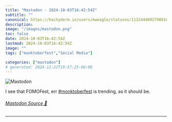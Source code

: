 ```yaml
---
title: "Mastodon - 2024-10-03T16:42:54Z"
subtitle: ""
canonical: https://hachyderm.io/users/mweagle/statuses/113244489279891652
description:
image: "/images/mastodon.png"
toc: false
date: 2024-10-03T16:42:54Z
lastmod: 2024-10-03T16:42:54Z
image: ""
tags: ["monktoberfest","Social Media"]

categories: ["mastodon"]
# generated: 2024-12-22T19:57:25-08:00
---
```

![Mastodon](/images/mastodon.png)

<p>I see that FOMOFest, err <a href="https://hachyderm.io/tags/monktoberfest" class="mention hashtag" rel="tag">#<span>monktoberfest</span></a> is trending, as it should be.</p>


###### [Mastodon Source 🐘](https://hachyderm.io/@mweagle/113244489279891652)

___
